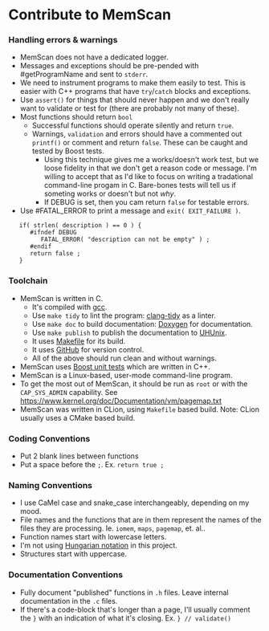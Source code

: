 Contribute to MemScan
=====================

### Handling errors & warnings
- MemScan does not have a dedicated logger.
- Messages and exceptions should be pre-pended with #getProgramName and sent 
  to `stderr`.
- We need to instrument programs to make them easily to test.  This is easier
  with C++ programs that have `try`/`catch` blocks and exceptions.
- Use `assert()` for things that should never happen and we don't really want 
  to validate or test for (there are probably not many of these).
- Most functions should return `bool`
  - Successful functions should operate silently and return `true`.
  - Warnings, `validation` and errors should have a commented out `printf()` 
    or comment and return `false`.  These can be caught and tested by Boost tests.
    - Using this technique gives me a works/doesn't work test, but we loose
      fidelity in that we don't get a reason code or message.  I'm willing to
      accept that as I'd like to focus on writing a tradational command-line
      progam in C.  Bare-bones tests will tell us if someting works or doesn't
      but not _why_.
    - If DEBUG is set, then you cam return `false` for testable errors.
- Use #FATAL_ERROR to print a message and `exit( EXIT_FAILURE )`.

````
   if( strlen( description ) == 0 ) {
      #ifndef DEBUG
         FATAL_ERROR( "description can not be empty" ) ;
      #endif
      return false ;
   }
````

### Toolchain
- MemScan is written in C.
  - It's compiled with [gcc](https://gcc.gnu.org).
  - Use `make tidy` to lint the program: [clang-tidy](https://releases.llvm.org/13.0.0/tools/clang/tools/extra/docs/clang-tidy/) 
    as a linter.
  - Use `make doc` to build documentation:  [Doxygen](https://www.doxygen.nl) 
    for documentation.
  - Use `make publish` to publish the documentation to [UHUnix](https://www2.hawaii.edu/~marknels/sre/memscan/index.html).
  - It uses [Makefile](https://www.gnu.org/software/make/manual/make.html) 
    for its build.
  - It uses [GitHub](https://github.com/marknelsonengineer-sp23/sre_lab4_memscan) 
    for version control.
  - All of the above should run clean and without warnings.
- MemScan uses [Boost unit tests](https://www.boost.org/doc/libs/1_81_0/libs/test/doc/html/index.html) which are written in C++.
- MemScan is a Linux-based, user-mode command-line program.
- To get the most out of MemScan, it should be run as `root` or with the 
  `CAP_SYS_ADMIN` capability.  See https://www.kernel.org/doc/Documentation/vm/pagemap.txt
- MemScan was written in CLion, using `Makefile` based build.  Note:  CLion 
  usually uses a CMake based build.
  
### Coding Conventions
- Put 2 blank lines between functions
- Put a space before the `;`.  Ex. `return true ;`

### Naming Conventions
- I use CaMel case and snake_case interchangeably, depending on my mood.
- File names and the functions that are in them represent the names of the
  files they are processing.  Ie. `iomem`, `maps`, `pagemap`, et. al..
- Function names start with lowercase letters.
- I'm not using [Hungarian notation](https://en.wikipedia.org/wiki/Hungarian_notation)
  in this project.
- Structures start with uppercase.

### Documentation Conventions
- Fully document "published" functions in `.h` files.  Leave internal 
  documentation in the `.c` files.
- If there's a code-block that's longer than a page, I'll usually comment the 
  `}` with an indication of what it's closing.  Ex. `} // validate()` 

